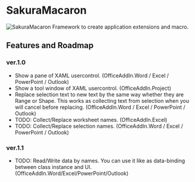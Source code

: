# SakuraMacaron
![SakuraMacaron](http://surviveplus.net/images/SakuraMacaron.png) Framework to create application extensions and macro.

## Features and Roadmap
### ver.1.0
- Show a pane of XAML usercontrol. (OfficeAddIn.Word / Excel / PowerPoint / Outlook)
- Show a tool window of XAML usercontrol. (OfficeAddIn.Project)
- Replace selection text to new text  by the same way whether they are Range or Shape. This works as collecting text from selection when you will cancel before replacing. (OfficeAddIn.Word / Excel / PowerPoint / Outlook)
- TODO: Collect/Replace worksheet names. (OfficeAddIn.Excel)
- TODO: Collect/Replace selection names. (OfficeAddIn.Word / Excel / PowerPoint / Outlook)

### ver.1.1
- TODO: Read/Write data  by names. You can use it like as data-binding between class instance and UI. (OfficeAddIn.Word/Excel/PowerPoint/Outlook)
